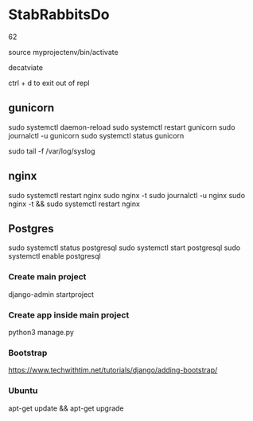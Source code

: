 # StabRabbitsDo

62

source myprojectenv/bin/activate

decatviate

ctrl + d to exit out of repl

## gunicorn

sudo systemctl daemon-reload
sudo systemctl restart gunicorn
sudo journalctl -u gunicorn
sudo systemctl status gunicorn

sudo tail -f /var/log/syslog

## nginx

sudo systemctl restart nginx
sudo nginx -t
sudo journalctl -u nginx
sudo nginx -t && sudo systemctl restart nginx

## Postgres

sudo systemctl status postgresql
sudo systemctl start postgresql
sudo systemctl enable postgresql

### Create main project

django-admin startproject <project name>

### Create app inside main project

python3 manage.py <project name>

### Bootstrap

https://www.techwithtim.net/tutorials/django/adding-bootstrap/

### Ubuntu

apt-get update && apt-get upgrade
